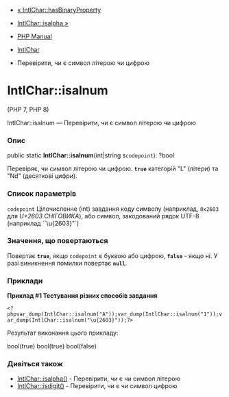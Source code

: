 - [« IntlChar::hasBinaryProperty](intlchar.hasbinaryproperty.md)
- [IntlChar::isalpha »](intlchar.isalpha.md)

- [PHP Manual](index.md)
- [IntlChar](class.intlchar.md)
- Перевірити, чи є символ літерою чи цифрою

# IntlChar::isalnum

(PHP 7, PHP 8)

IntlChar::isalnum — Перевірити, чи є символ літерою чи цифрою

### Опис

public static **IntlChar::isalnum**(int\|string `$codepoint`): ?bool

Перевіряє, чи символ літерою чи цифрою. **`true`** категорій
"L" (літери) та "Nd" (десяткові цифри).

### Список параметрів

`codepoint`
Цілочисленне (int) завдання коду символу (наприклад, `0x2603` для *U+2603
СНІГОВИКА*), або символ, закодований рядок UTF-8 (наприклад
``\u{2603}"`)

### Значення, що повертаються

Повертає **`true`**, якщо `codepoint` є буквою або цифрою,
**`false`** - якщо ні. У разі виникнення помилки повертає
**`null`**.

### Приклади

**Приклад #1 Тестування різних способів завдання**

` <?phpvar_dump(IntlChar::isalnum("A"));var_dump(IntlChar::isalnum("1"));var_dump(IntlChar::isalnum("\u{2603}"));?> `

Результат виконання цього прикладу:

bool(true)
bool(true)
bool(false)

### Дивіться також

- [IntlChar::isalpha()](intlchar.isalpha.md) - Перевірити, чи є
чи символ літерою
- [IntlChar::isdigit()](intlchar.isdigit.md) - Перевірити, чи є
чи символ цифрою

